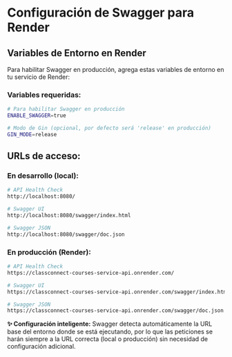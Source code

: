 # Configuración de Swagger para Render

## Variables de Entorno en Render

Para habilitar Swagger en producción, agrega estas variables de entorno en tu servicio de Render:

### Variables requeridas:
```bash
# Para habilitar Swagger en producción
ENABLE_SWAGGER=true

# Modo de Gin (opcional, por defecto será 'release' en producción)
GIN_MODE=release
```

## URLs de acceso:

### En desarrollo (local):
```bash
# API Health Check
http://localhost:8080/

# Swagger UI
http://localhost:8080/swagger/index.html

# Swagger JSON
http://localhost:8080/swagger/doc.json
```

### En producción (Render):
```bash
# API Health Check
https://classconnect-courses-service-api.onrender.com/

# Swagger UI
https://classconnect-courses-service-api.onrender.com/swagger/index.html

# Swagger JSON
https://classconnect-courses-service-api.onrender.com/swagger/doc.json
```

**✨ Configuración inteligente:** Swagger detecta automáticamente la URL base del entorno donde se está ejecutando, por lo que las peticiones se harán siempre a la URL correcta (local o producción) sin necesidad de configuración adicional.

